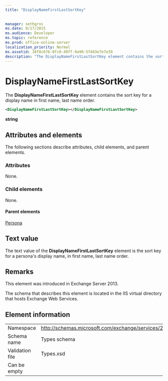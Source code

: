 ```yaml
---
title: "DisplayNameFirstLastSortKey"
 
 
manager: sethgros
ms.date: 9/17/2015
ms.audience: Developer
ms.topic: reference
ms.prod: office-online-server
localization_priority: Normal
ms.assetid: 18f8c676-0fc0-49ff-9a90-5fd43e7e7e39
description: "The DisplayNameFirstLastSortKey element contains the sort key for a display name in first name, last name order."
---
```


# DisplayNameFirstLastSortKey

The **DisplayNameFirstLastSortKey** element contains the sort key for a display name in first name, last name order. 
  
```XML
<DisplayNameFirstLastSortKey></DisplayNameFirstLastSortKey>
```

 **string**
## Attributes and elements

The following sections describe attributes, child elements, and parent elements.
  
### Attributes

None.
  
### Child elements

None.
  
#### Parent elements

[Persona](persona.md)
  
## Text value

The text value of the **DisplayNameFirstLastSortKey** element is the sort key for a persona's display name, in first name, last name order. 
  
## Remarks

This element was introduced in Exchange Server 2013.
  
The schema that describes this element is located in the IIS virtual directory that hosts Exchange Web Services.
  
## Element information

|||
|:-----|:-----|
|Namespace  <br/> |http://schemas.microsoft.com/exchange/services/2006/types  <br/> |
|Schema name  <br/> |Types schema  <br/> |
|Validation file  <br/> |Types.xsd  <br/> |
|Can be empty  <br/> ||
   


